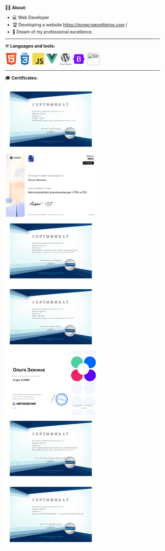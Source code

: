 👩‍💻 **About:**

* 💻 Web Developer 
* 🏆 Developing a website https://полистиролбетон.com /
* 🎯 Dream of my professional excellence.
___

⚒ **Languages and tools:**
<div>
  <img src="https://github.com/devicons/devicon/blob/master/icons/html5/html5-original.svg" title="HTML5" alt="HTML" width="40" height="40"/>
  <img src="https://github.com/devicons/devicon/blob/master/icons/css3/css3-plain-wordmark.svg"  title="CSS3" alt="CSS" width="40" height="40"/>
  <img src="https://github.com/devicons/devicon/blob/master/icons/javascript/javascript-original.svg" title="JavaScript" alt="JavaScript" width="40" height="40"/>
  <img src="https://github.com/devicons/devicon/blob/master/icons/vuejs/vuejs-original.svg" title="Vue" alt="Vue" width="40" height="40"/>
  <img src="https://github.com/devicons/devicon/blob/master/icons/wordpress/wordpress-original.svg" title="Wordpress" **alt="Wordpress" width="40" height="40"/>
  <img src="https://github.com/devicons/devicon/blob/master/icons/bootstrap/bootstrap-original.svg" title="Bootstrap" **alt="Bootstrap" width="40" height="40"/>&nbsp;
  <img src="https://github.com/devicons/devicon/blob/master/icons/git/ggit-original.svg" title="Git" **alt="Git" width="40" height="40"/>
</div>

___

🎓 **Certificates:**
<div>
  <img src="https://github.com/Olga-Zyukina/Olga-Zyukina/blob/main/HTML_CSS.jpg"  alt="HTML&CSS" width="300"/>
  <img src="https://github.com/Olga-Zyukina/Olga-Zyukina/blob/main/Web.jpg"  alt="Web" width="300"/>
  <img src="https://github.com/Olga-Zyukina/Olga-Zyukina/blob/main/JS.jpg"  alt="JS" width="300"/>
  <img src="https://github.com/Olga-Zyukina/Olga-Zyukina/blob/main/PHP.jpg"  alt="PHP" width="300"/>
  <img src="https://github.com/Olga-Zyukina/Olga-Zyukina/blob/main/SMM.jpg"  alt="SMM" width="300"/>
  <img src="https://github.com/Olga-Zyukina/Olga-Zyukina/blob/main/Git.jpg"  alt="Git" width="300"/>
  <img src="https://github.com/Olga-Zyukina/Olga-Zyukina/blob/main/Figma.jpg"  alt="Figma" width="300"/>
</div>
